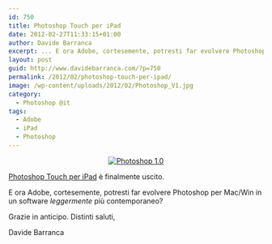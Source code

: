 ```yaml
---
id: 750
title: Photoshop Touch per iPad
date: 2012-02-27T11:33:15+01:00
author: Davide Barranca
excerpt: ... E ora Adobe, cortesemente, potresti far evolvere Photoshop per Mac/Win in un software leggermente più contemporaneo?
layout: post
guid: http://www.davidebarranca.com/?p=750
permalink: /2012/02/photoshop-touch-per-ipad/
image: /wp-content/uploads/2012/02/Photoshop_V1.jpg
category:
  - Photoshop @it
tags:
  - Adobe
  - iPad
  - Photoshop
---
```

<div class="pf-content">
  <p style="text-align: center">
    <a href="/wp-content/uploads/2012/02/Photoshop_V1.jpg" target="_blank"><img class="aligncenter  wp-image-747" style="border-style: initial;border-color: initial;border-width: 0px" src="/wp-content/uploads/2012/02/Photoshop_V1.jpg" alt="Photoshop 1.0" width="570" height="476" srcset="/wp-content/uploads/2012/02/Photoshop_V1.jpg 1024w, /wp-content/uploads/2012/02/Photoshop_V1-150x125.jpg 150w, /wp-content/uploads/2012/02/Photoshop_V1-300x250.jpg 300w" sizes="(max-width: 570px) 100vw, 570px" /></a>
  </p>

  <p>
    <a title="Adobe Photoshop Touch" href="http://www.adobe.com/products/photoshop-touch.html" target="_blank">Photoshop Touch per iPad</a> è finalmente uscito.
  </p>

  <p>
    E ora Adobe, cortesemente, potresti far evolvere Photoshop per Mac/Win in un software <em>leggermente</em> più contemporaneo?
  </p>

  <p>
    Grazie in anticipo. Distinti saluti,
  </p>

  <p>
    Davide Barranca
  </p>
</div>
